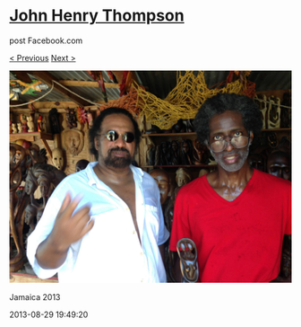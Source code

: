 # [John Henry Thompson](../README.md)
post Facebook.com

[< Previous](2013-08-29-9.md) [Next >](2013-08-29-11.md)

[![](../media/2013-08-29/Jamaica-2021.jpg)](../README.md)

Jamaica 2013

2013-08-29 19:49:20